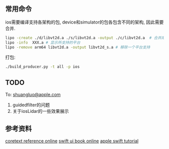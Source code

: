 ## 常用命令
ios需要编译支持各架构的包, device和simulator的包各包含不同的架构, 因此需要合并.
```bash
lipo -create ./d/libvt2d.a ./s/libvt2d.a -output ./c/libvt2d.a  # 合并库
lipo -info  XXX.a # 显示所支持的平台
lipo -remove arm64 libvt2d.a -output libvt2d_s.a # 移除一个平台支持
```

打包:
```bash
./build_producer.py -t all -p ios
```

## TODO
To: shuangluo@apple.com
1. guidedfilter的问题
2. 关于iosLidar的一些效果展示

## 参考资料
[coretext reference online](https://developer.apple.com/library/archive/documentation/StringsTextFonts/Conceptual/CoreText_Programming/Overview/Overview.html)
[swift ui book online](https://www.hackingwithswift.com/books/ios-swiftui/integrating-core-image-with-swiftui)
[apple swift tutorial](https://developer.apple.com/tutorials/swiftui/creating-and-combining-views)